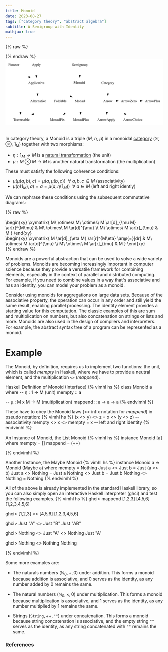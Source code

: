 ```yaml
---
title: Monoid
date: 2023-08-27
tags: ["category theory", "abstract algebra"]
subtitle: A Semigroup with Identity
mathjax: true
---
```



{% raw %}
<script>
  MathJax = {
    loader: {
      load: ['[custom]/xypic.js'],
      paths: {custom: 'https://beuke.org/js'}
    },
    tex: {
      packages: {'[+]': ['xypic']}
    }
  };
</script>

<script id="MathJax-script" async src="https://cdn.jsdelivr.net/npm/mathjax@3.1.4/es5/tex-chtml-full.js"></script>
<!-- <script id="MathJax-script" async src="https://cdn.jsdelivr.net/npm/mathjax@3.1.4/es5/tex-svg-full.js"></script> -->

<script>
window.addEventListener('load', function() {
   document.querySelectorAll("mjx-xypic-object").forEach( (x) => (x.style.color = "var(--darkreader-text--text"));
   document.querySelectorAll("mjx-math > mjx-xypic > svg > g").forEach(x => x.setAttribute("stroke", "var(--darkreader-text--text"))
})
</script>

</style>
{% endraw %}

<br>

<div class=typeclass>
<img src="/images/monoid.svg" onclick="window.open(this.src)">
</div>
<!-- The source as dot is next to image. Compile with: dot -Tsvg typeclasses.dot -o typeclasses.svg -->
<br>

In category theory, a Monoid is a triple ($M$, $\eta$, $\mu$) in a monoidal [category](/category) ($\mathcal{C}$, $\otimes$, $1_{M}$) together with two morphisms:

* $\eta: 1_{M} \rightarrow M$ is a [natural transformation](/natural-transformation) (the unit)
* $\mu: M \otimes M \rightarrow M$ is another natural transformation (the multiplication)

These must satisfy the following coherence conditions:

* $\mu(\mu(a, b), c) = \mu(a, \mu(b, c))\ \ \forall\ a, b, c \in M$ (associativity)
* $\mu(\eta(1_{M}), a) = a = \mu(a, \eta(1_{M}))\ \ \forall\ a \in M$ (left and right identiy)

We can rephrase these conditions using the subsequent commutative diagrams:

{% raw %}
<div class="splitscreen">
  <div class="left">
\begin{xy}
\xymatrix{
  M\ \otimes\ M\ \otimes\ M \ar[d]_{\mu M} \ar[r]^{M\mu} & M\ \otimes\ M \ar[d]^{\mu} \\
  M\ \otimes\ M \ar[r]_{\mu} & M
}
\end{xy}
  </div>
  <div class="right">
\begin{xy}
\xymatrix{
  M \ar[d]_{\eta M} \ar[r]^{M\eta} \ar@{=}[dr] & M\ \otimes\ M \ar[d]^{\mu} \\
  M\ \otimes\ M \ar[r]_{\mu} & M
}
\end{xy}
  </div>
</div>
{% endraw %}

Monoids are a powerful abstraction that can be used to solve a wide variety of problems. Monoids are becoming increasingly important in computer science because they provide a versatile framework for combining elements, especially in the context of parallel and distributed computing. For example, if you need to combine values in a way that's associative and has an identity, you can model your problem as a monoid.

Consider using monoids for aggregations on large data sets. Because of the associative property, the operation can occur in any order and still yield the same result, enabling parallel processing. The identity element provides a starting value for this computation. The classic examples of this are sum and multiplication on numbers, but also concatenation on strings or lists and more. Monoids are also used in the design of compilers and interpreters. For example, the abstract syntax tree of a program can be represented as a monoid.

# Example


The Monoid, by definition, requires us to implement two functions: the unit, which is called *mempty* in Haskell, where we have to provide a neutral element, and the multiplication `<>` (*mappend*).

Haskell Definition of Monoid (Interface)
{% vimhl hs %}
class Monoid a where
  -- η : 1 -> M (unit)
    mempty  :: a

  -- μ : M x M -> M (multiplication)
    mappend :: a -> a -> a
{% endvimhl %}

These have to obey the Monoid laws (<> infix notation for *mappend*) in pseudo notation:
{% vimhl hs %}
(x <> y) <> z = x <> (y <> z) -- associativity
mempty <> x <> mempty = x     -- left and right identity
{% endvimhl %}

An Instance of Monoid, the List Monoid
{% vimhl hs %}
instance Monoid [a] where
    mempty  = []
    mappend = (++)

{% endvimhl %}

Another Instance, the Maybe Monoid
{% vimhl hs %}
instance Monoid a => Monoid (Maybe a) where
    mempty = Nothing
    Just a  <> Just b  = Just (a <> b)
    Just a  <> Nothing = Just a
    Nothing <> Just b  = Just b
    Nothing <> Nothing = Nothing
{% endvimhl %}

All of the above is already implemented in the standard Haskell library, so you can also simply open an interactive Haskell interpreter (ghci) and test the following examples.
{% vimhl hs %}
ghci> mappend [1,2,3] [4,5,6]
[1,2,3,4,5,6]

ghci> [1,2,3] <> [4,5,6]
[1,2,3,4,5,6]

ghci> Just "A" <> Just "B"
Just "AB"

ghci> Nothing <> Just "A" <> Nothing
Just "A"

ghci> Nothing <> Nothing
Nothing

{% endvimhl %}

Some more examples are:

* The naturals numbers $\left({\mathbb  {N}}_{0},+,0\right)$ under addition. This forms a monoid because addition is associative, and 0 serves as the identity, as any number added by 0 remains the same.

* The natural numbers $\left({\mathbb  {N}}_{0},\times,0\right)$ under multiplication. This forms a monoid because multiplication is associative, and 1 serves as the identity, as any number multiplied by 1 remains the same.

* Strings $(\texttt{String},++,\texttt{""})$ under concatenation. This forms a monoid because string concatenation is associative, and the empty string $\texttt{""}$ serves as the identity, as any string concatenated with $\texttt{""}$ remains the same.

### References

[^0]: The diagram displayed at the top of this post is a modified version of Brent Yorgey's [Typeclassopedia diagram](https://wiki.haskell.org/File:Typeclassopedia-diagram.png)
[^1]: [Monoids in ncatlab](https://ncatlab.org/nlab/show/monoids#definition)
[^2]: [Monoids in Haskell](https://en.wikibooks.org/wiki/Haskell/Monoids)
